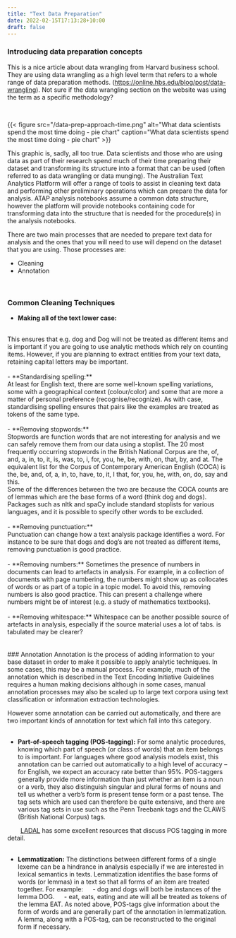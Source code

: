 ```yaml
---
title: "Text Data Preparation"
date: 2022-02-15T17:13:28+10:00
draft: false
---
```


### Introducing data preparation concepts 

This is a nice article about data wrangling from Harvard business school. They are using data wrangling as a high level term that refers to a whole range of data preparation methods. (https://online.hbs.edu/blog/post/data-wrangling). Not sure if the data wrangling section on the website was using the term as a specific methodology?

<br />

 
 {{< figure src="/data-prep-approach-time.png" alt="What data scientists spend the most time doing - pie chart" caption="What data scientists spend the most time doing - pie chart" >}}
 <br />
 
This graphic is, sadly, all too true. Data scientists and those who are using data as part of their research spend much of their time preparing their dataset and transforming its structure into a format that can be used (often referred to as data wrangling or data munging). The Australian Text Analytics Platform will offer a range of tools to assist in cleaning text data and performing other preliminary operations which can prepare the data for analysis. ATAP analysis notebooks assume a common data structure, however the platform will provide notebooks containing code for transforming data into the structure that is needed for the procedure(s) in the analysis notebooks.

There are two main processes that are needed to prepare text data for analysis and the ones that you will need to use will depend on the dataset that you are using. Those processes are:
- Cleaning
- Annotation 

<br />

### Common Cleaning Techniques
- **Making all of the text lower case:**
<br />
This ensures that e.g. dog and Dog will not be treated as different items and is important if you are going to use analytic methods which rely on counting items. However, if you are planning to extract entities from your text data, retaining capital letters may be important.
<br />
<br />
- **Standardising spelling:**
<br />
At least for English text, there are some well-known spelling variations, some with a geographical context (colour/color) and some that are more a matter of personal preference (recognise/recognize). As with case, standardising spelling ensures that pairs like the examples are treated as tokens of the same type.
<br />
<br />
- **Removing stopwords:**
<br /> 
Stopwords are function words that are not interesting for analysis and we can safely remove them from our data using a stoplist. The 20 most frequently occurring stopwords in the British National Corpus are the, of, and, a, in, to, it, is, was, to, i, for, you, he, be, with, on, that, by, and at. The equivalent list for the Corpus of Contemporary American English (COCA) is the, be, and, of, a, in, to, have, to, it, I that, for, you, he, with, on, do, say and this. 
<br />
Some of the differences between the two are because the COCA counts are of lemmas which are the base forms of a word (think dog and dogs). Packages such as nltk and spaCy include standard stoplists for various languages, and it is possible to specify other words to be excluded.
<br />
<br />
- **Removing punctuation:**
<br /> 
Punctuation can change how a text analysis package identifies a word. For instance to be sure that dogs and dog’s are not treated as different items, removing punctuation is good practice.
<br />
<br />
- **Removing numbers:** 
Sometimes the presence of numbers in documents can lead to artefacts in analysis. For example, in a collection of documents with page numbering, the numbers might show up as collocates of words or as part of a topic in a topic model. To avoid this, removing numbers is also good practice. This can present a challenge where numbers might be of interest (e.g. a study of mathematics textbooks).
<br />
<br />
- **Removing whitespace:** 
Whitespace can be another possible source of artefacts in analysis, especially if the source material uses a lot of tabs. is tabulated may be clearer?
<br />
<br />
<br />
### Annotation
Annotation is the process of adding information to your base dataset in order to make it possible to apply analytic techniques. In some cases, this may be a manual process. For example, much of the annotation which is described in the Text Encoding Initiative Guidelines requires a human making decisions although in some cases, manual annotation processes may also be scaled up to large text corpora using text classification or information extraction technologies. 

However some annotation can be carried out automatically, and there are two important kinds of annotation for text which fall into this category.
<br />
<br />
- **Part-of-speech tagging (POS-tagging):** 
For some analytic procedures, knowing which part of speech (or class of words) that an item belongs to is important. For languages where good analysis models exist, this annotation can be carried out automatically to a high level of accuracy – for English, we expect an accuracy rate better than 95%. POS-taggers generally provide more information than just whether an item is a noun or a verb, they also distinguish singular and plural forms of nouns and tell us whether a verb’s form is present tense form or a past tense. The tag sets which are used can therefore be quite extensive, and there are various tag sets in use such as the Penn Treebank tags and the CLAWS (British National Corpus) tags.

&emsp;&nbsp;&nbsp;&nbsp; [LADAL](https://slcladal.github.io/) has some excellent resources that discuss POS tagging in more detail.
<br />
<br />
- **Lemmatization:** 
The distinctions between different forms of a single lexeme can be a hindrance in analysis especially if we are interested in lexical semantics in texts. Lemmatization identifies the base forms of words (or lemmas) in a text so that all forms of an item are treated together. For example:
&emsp; - dog and dogs will both be instances of the lemma DOG. 
&emsp; - eat, eats, eating and ate will all be treated as tokens of the lemma EAT. 
As noted above, POS-tags give information about the form of words and are generally part of the annotation in lemmatization. A lemma, along with a POS-tag, can be reconstructed to the original form if necessary.
